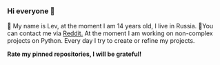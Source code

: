 ### Hi everyone 👋

💬 My name is Lev, at the moment I am 14 years old, I live in Russia.
👋You can contact me via [Reddit.](https://www.reddit.com/user/grobran5) At the moment I am working on non-complex projects on Python. Every day I try to create or refine my projects. 

__Rate my pinned repositories, I will be grateful!__

